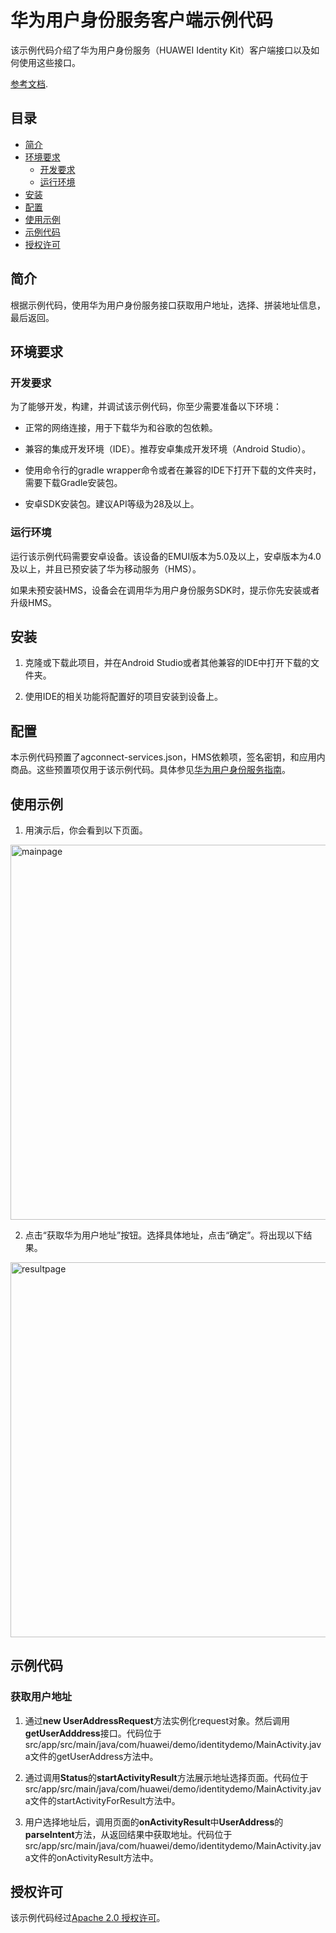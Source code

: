 # 华为用户身份服务客户端示例代码

该示例代码介绍了华为用户身份服务（HUAWEI Identity Kit）客户端接口以及如何使用这些接口。

[参考文档](https://developer.huawei.com/consumer/cn/doc/development/HMS-Guides/about-the-service).


## 目录

- [简介](#简介)
- [环境要求](#环境要求)
  - [开发要求](#开发要求)
  - [运行环境](#运行环境)
- [安装](#安装)
- [配置](#配置)
- [使用示例](#使用示例)
- [示例代码](#示例代码)
- [授权许可](#授权许可)  


## 简介

根据示例代码，使用华为用户身份服务接口获取用户地址，选择、拼装地址信息，最后返回。


## 环境要求

### 开发要求

为了能够开发，构建，并调试该示例代码，你至少需要准备以下环境：

* 正常的网络连接，用于下载华为和谷歌的包依赖。

* 兼容的集成开发环境（IDE）。推荐安卓集成开发环境（Android Studio）。

* 使用命令行的gradle wrapper命令或者在兼容的IDE下打开下载的文件夹时，需要下载Gradle安装包。

* 安卓SDK安装包。建议API等级为28及以上。

### 运行环境

运行该示例代码需要安卓设备。该设备的EMUI版本为5.0及以上，安卓版本为4.0及以上，并且已预安装了华为移动服务（HMS）。

如果未预安装HMS，设备会在调用华为用户身份服务SDK时，提示你先安装或者升级HMS。

## 安装

1. 克隆或下载此项目，并在Android Studio或者其他兼容的IDE中打开下载的文件夹。

2. 使用IDE的相关功能将配置好的项目安装到设备上。


## 配置

本示例代码预置了agconnect-services.json，HMS依赖项，签名密钥，和应用内商品。这些预置项仅用于该示例代码。具体参见[华为用户身份服务指南](https://developer.huawei.com/consumer/cn/doc/development/HMS-Guides/about-the-service)。


## 使用示例

1. 用演示后，你会看到以下页面。
<img src="images/en-us_image_0210355807.png" alt="mainpage" height="600"/>

2. 点击“获取华为用户地址”按钮。选择具体地址，点击“确定”。将出现以下结果。
<img src="images/en-us_image_0210355809.png" alt="resultpage" height="600"/>


## 示例代码

### 获取用户地址

1. 通过**new UserAddressRequest**方法实例化request对象。然后调用**getUserAdddress**接口。代码位于src/app/src/main/java/com/huawei/demo/identitydemo/MainActivity.java文件的getUserAddress方法中。

2. 通过调用**Status**的**startActivityResult**方法展示地址选择页面。代码位于src/app/src/main/java/com/huawei/demo/identitydemo/MainActivity.java文件的startActivityForResult方法中。

3. 用户选择地址后，调用页面的**onActivityResult**中**UserAddress**的**parseIntent**方法，从返回结果中获取地址。代码位于src/app/src/main/java/com/huawei/demo/identitydemo/MainActivity.java文件的onActivityResult方法中。


## 授权许可

该示例代码经过[Apache 2.0 授权许可](http://www.apache.org/licenses/LICENSE-2.0)。

